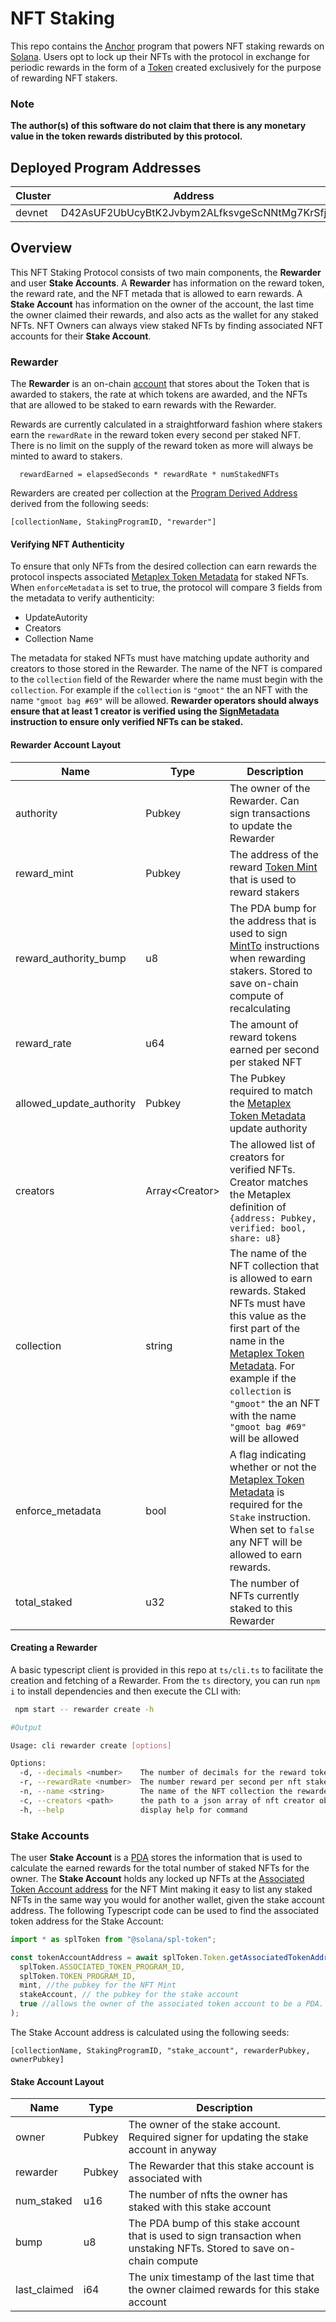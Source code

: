 # NFT Staking

This repo contains the [Anchor](https://github.com/project-serum/anchor) program that powers NFT staking rewards on [Solana](https://solana.com/). Users opt to lock up their NFTs with the protocol in exchange for periodic rewards in the form of a [Token](https://spl.solana.com/token) created exclusively for the purpose of rewarding NFT stakers.

### **Note**

**The author(s) of this software do not claim that there is any monetary value in the token rewards distributed by this protocol.**

## Deployed Program Addresses

| Cluster | Address                                      |
| ------- | -------------------------------------------- |
| devnet  | D42AsUF2UbUcyBtK2Jvbym2ALfksvgeScNNtMg7KrSfj |

## Overview

This NFT Staking Protocol consists of two main components, the **Rewarder** and user **Stake Accounts**. A **Rewarder** has information on the reward token, the reward rate, and the NFT metada that is allowed to earn rewards. A **Stake Account** has information on the owner of the account, the last time the owner claimed their rewards, and also acts as the wallet for any staked NFTs. NFT Owners can always view staked NFTs by finding associated NFT accounts for their **Stake Account**.

### Rewarder

The **Rewarder** is an on-chain [account](https://docs.solana.com/developing/programming-model/accounts) that stores about the Token that is awarded to stakers, the rate at which tokens are awarded, and the NFTs that are allowed to be staked to earn rewards with the Rewarder.

Rewards are currently calculated in a straightforward fashion where stakers earn the `rewardRate` in the reward token every second per staked NFT. There is no limit on the supply of the reward token as more will always be minted to award to stakers.

```
  rewardEarned = elapsedSeconds * rewardRate * numStakedNFTs
```

Rewarders are created per collection at the [Program Derived Address](https://docs.solana.com/developing/programming-model/calling-between-programs#program-derived-addresses) derived from the following seeds:

```
[collectionName, StakingProgramID, "rewarder"]
```

#### Verifying NFT Authenticity

To ensure that only NFTs from the desired collection can earn rewards the protocol inspects associated [Metaplex Token Metadata](https://docs.metaplex.com/architecture/contracts#token-metadata) for staked NFTs. When `enforceMetadata` is set to true, the protocol will compare 3 fields from the metadata to verify authenticity:

- UpdateAutority
- Creators
- Collection Name

The metadata for staked NFTs must have matching update authority and creators to those stored in the Rewarder. The name of the NFT is compared to the `collection` field of the Rewarder where the name must begin with the `collection`. For example if the `collection` is `"gmoot"` the an NFT with the name `"gmoot bag #69"` will be allowed. **Rewarder operators should always ensure that at least 1 creator is verified using the [SignMetadata](https://github.com/metaplex-foundation/metaplex/blob/master/rust/token-metadata/program/src/instruction.rs#L148) instruction to ensure only verified NFTs can be staked.**

#### Rewarder Account Layout

| Name                     | Type             | Description                                                                                                                                                                                                                                                                                                                               |
| ------------------------ | ---------------- | ----------------------------------------------------------------------------------------------------------------------------------------------------------------------------------------------------------------------------------------------------------------------------------------------------------------------------------------- |
| authority                | Pubkey           | The owner of the Rewarder. Can sign transactions to update the Rewarder                                                                                                                                                                                                                                                                   |
| reward_mint              | Pubkey           | The address of the reward [Token Mint](https://spl.solana.com/token#creating-a-new-token-type) that is used to reward stakers                                                                                                                                                                                                             |
| reward_authority_bump    | u8               | The PDA bump for the address that is used to sign [MintTo](https://github.com/solana-labs/solana-program-library/blob/master/token/program/src/instruction.rs#L174) instructions when rewarding stakers. Stored to save on-chain compute of recalculating                                                                                 |
| reward_rate              | u64              | The amount of reward tokens earned per second per staked NFT                                                                                                                                                                                                                                                                              |
| allowed_update_authority | Pubkey           | The Pubkey required to match the [Metaplex Token Metadata](https://docs.metaplex.com/architecture/contracts#token-metadata) update authority                                                                                                                                                                                              |
| creators                 | Array\<Creator\> | The allowed list of creators for verified NFTs. Creator matches the Metaplex definition of `{address: Pubkey, verified: bool, share: u8}`                                                                                                                                                                                                 |
| collection               | string           | The name of the NFT collection that is allowed to earn rewards. Staked NFTs must have this value as the first part of the name in the [Metaplex Token Metadata](https://docs.metaplex.com/architecture/contracts#token-metadata). For example if the `collection` is `"gmoot"` the an NFT with the name `"gmoot bag #69"` will be allowed |
| enforce_metadata         | bool             | A flag indicating whether or not the [Metaplex Token Metadata](https://docs.metaplex.com/architecture/contracts#token-metadata) is required for the `Stake` instruction. When set to `false` any NFT will be allowed to earn rewards.                                                                                                     |
| total_staked             | u32              | The number of NFTs currently staked to this Rewarder                                                                                                                                                                                                                                                                                      |

#### Creating a Rewarder

A basic typescript client is provided in this repo at `ts/cli.ts` to facilitate the creation and fetching of a Rewarder. From the `ts` directory, you can run `npm i` to install dependencies and then execute the CLI with:

```sh
 npm start -- rewarder create -h

#Output

Usage: cli rewarder create [options]

Options:
  -d, --decimals <number>    The number of decimals for the reward token
  -r, --rewardRate <number>  The number reward per second per nft staked for the rewarder
  -n, --name <string>        The name of the NFT collection the rewarder is for
  -c, --creators <path>      the path to a json array of nft creator objects
  -h, --help                 display help for command
```

### Stake Accounts

The user **Stake Account** is a [PDA](https://docs.solana.com/developing/programming-model/calling-between-programs#program-derived-addresses) stores the information that is used to calculate the earned rewards for the total number of staked NFTs for the owner. The **Stake Account** holds any locked up NFTs at the [Associated Token Account address](https://spl.solana.com/associated-token-account#finding-the-associated-token-account-address) for the NFT Mint making it easy to list any staked NFTs in the same way you would for another wallet, given the stake account address. The following Typescript code can be used to find the associated token address for the Stake Account:

```typescript
import * as splToken from "@solana/spl-token";

const tokenAccountAddress = await splToken.Token.getAssociatedTokenAddress(
  splToken.ASSOCIATED_TOKEN_PROGRAM_ID,
  splToken.TOKEN_PROGRAM_ID,
  mint, //the pubkey for the NFT Mint
  stakeAccount, // the pubkey for the stake account
  true //allows the owner of the associated token account to be a PDA.
);
```

The Stake Account address is calculated using the following seeds:

```
[collectionName, StakingProgramID, "stake_account", rewarderPubkey, ownerPubkey]
```

#### Stake Account Layout

| Name         | Type   | Description                                                                                                              |
| ------------ | ------ | ------------------------------------------------------------------------------------------------------------------------ |
| owner        | Pubkey | The owner of the stake account. Required signer for updating the stake account in anyway                                 |
| rewarder     | Pubkey | The Rewarder that this stake account is associated with                                                                  |
| num_staked   | u16    | The number of nfts the owner has staked with this stake account                                                          |
| bump         | u8     | The PDA bump of this stake account that is used to sign transaction when unstaking NFTs. Stored to save on-chain compute |
| last_claimed | i64    | The unix timestamp of the last time that the owner claimed rewards for this stake account                                |
